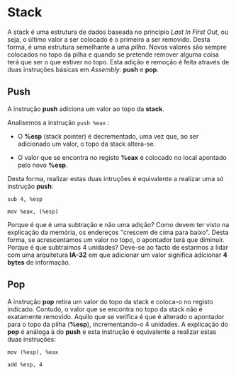 # Stack

A stack é uma estrutura de dados baseada no princípio *Last In First Out*, ou seja, o último valor a ser colocado é o primeiro a ser removido. Desta forma, é uma estrutura semelhante a uma *pilha*. Novos valores são sempre colocados no topo da pilha e quando se pretende remover alguma coisa terá que ser o que estiver no topo. Esta adição e remoção é feita através de duas instruções básicas em *Assembly*: **push** e **pop**. 

## Push

A instrução **push** adiciona um valor ao topo da **stack**.

Analisemos a instrução `push %eax` :

* O **%esp** (stack pointer) é decrementado, uma vez que, ao ser adicionado um valor, o topo da stack altera-se.

* O valor que se encontra no registo **%eax** é colocado no local apontado pelo novo **%esp**. 


Desta forma, realizar estas duas intruções  é equivalente a realizar uma só instrução **push**:

   ```sub 4, %esp```

  ```mov %eax, (%esp)```

Porque é que é uma subtração e não uma adição? Como devem ter visto na explicação da memória, os endereços "crescem de cima para baixo". Desta forma, se acrescentamos um valor no topo, o apontador terá que diminuir. Porque é que subtraimos 4 unidades? Deve-se ao facto de estarmos a lidar com uma arquitetura **IA-32** em que adicionar um valor significa adicionar **4 bytes** de informação. 

## Pop

A instrução **pop** retira um valor do topo da stack e coloca-o no registo indicado. Contudo, o valor que se encontra no topo da stack não é exatamente removido. Aquilo que se verifica é que é alterado o apontador para o topo da pilha (**%esp**), incrementando-o 4 unidades. A explicação do **pop** é análoga à do **push** e esta instrução é equivalente a realizar estas duas instruções:

```mov (%esp), %eax```

```add %esp, 4```
